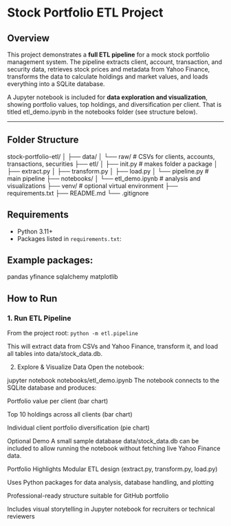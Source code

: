 # Stock Portfolio ETL Project

## Overview
This project demonstrates a **full ETL pipeline** for a mock stock portfolio management system. The pipeline extracts client, account, transaction, and security data, retrieves stock prices and metadata from Yahoo Finance, transforms the data to calculate holdings and market values, and loads everything into a SQLite database.  

A Jupyter notebook is included for **data exploration and visualization**, showing portfolio values, top holdings, and diversification per client. That is titled etl_demo.ipynb in the notebooks folder (see structure below).

---

## Folder Structure

stock-portfolio-etl/
│
├── data/
│ └── raw/ # CSVs for clients, accounts, transactions, securities
├── etl/
│ ├── init.py # makes folder a package
│ ├── extract.py
│ ├── transform.py
│ ├── load.py
│ └── pipeline.py # main pipeline
├── notebooks/
│ └── etl_demo.ipynb # analysis and visualizations
├── venv/ # optional virtual environment
├── requirements.txt
├── README.md
└── .gitignore

## Requirements

- Python 3.11+  
- Packages listed in `requirements.txt`:

## Example packages:

pandas
yfinance
sqlalchemy
matplotlib

## How to Run
### 1. Run ETL Pipeline
From the project root:
`python -m etl.pipeline`

This will extract data from CSVs and Yahoo Finance, transform it, and load all tables into data/stock_data.db.

2. Explore & Visualize Data
Open the notebook:

jupyter notebook notebooks/etl_demo.ipynb
The notebook connects to the SQLite database and produces:

Portfolio value per client (bar chart)

Top 10 holdings across all clients (bar chart)

Individual client portfolio diversification (pie chart)

Optional Demo
A small sample database data/stock_data.db can be included to allow running the notebook without fetching live Yahoo Finance data.

Portfolio Highlights
Modular ETL design (extract.py, transform.py, load.py)

Uses Python packages for data analysis, database handling, and plotting

Professional-ready structure suitable for GitHub portfolio

Includes visual storytelling in Jupyter notebook for recruiters or technical reviewers